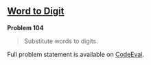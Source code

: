 [Word to Digit][ce]
-------------------

**Problem 104**

> Substitute words to digits.

Full problem statement is available on [CodeEval][ce].

[ce]: https://www.codeeval.com/browse/104/
      "View problem statement on CodeEval"
